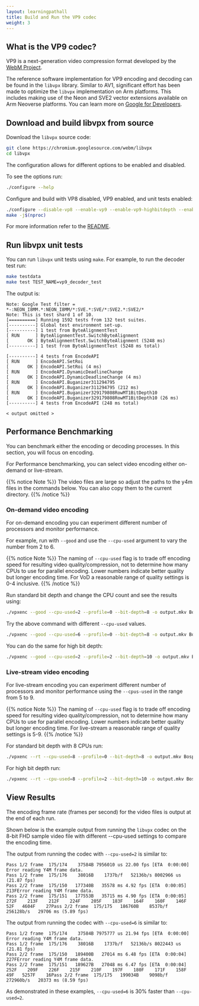 ```yaml
---
layout: learningpathall
title: Build and Run the VP9 codec
weight: 3
---
```


## What is the VP9 codec?

VP9 is a next-generation video compression format developed by the [WebM Project](https://www.webmproject.org/).

The reference software implementation for VP9 encoding and decoding can be found in the `libvpx` library. Similar to AV1, significant effort has been made to optimize the `libvpx` implementation on Arm platforms. This includes making use of the Neon and SVE2 vector extensions available on Arm Neoverse platforms. You can learn more on [Google for Developers](https://developers.google.com/media/vp9).

## Download and build libvpx from source

Download the `libvpx` source code:

```bash
git clone https://chromium.googlesource.com/webm/libvpx
cd libvpx
```

The configuration allows for different options to be enabled and disabled. 

To see the options run:

```bash
./configure --help
```

Configure and build with VP8 disabled, VP9 enabled, and unit tests enabled:

```bash
./configure --disable-vp8 --enable-vp9 --enable-vp9-highbitdepth --enable-unit-tests
make -j$(nproc)
```

For more information refer to the [README](https://github.com/webmproject/libvpx/blob/main/README).

## Run libvpx unit tests

You can run `libvpx` unit tests using `make`. For example, to run the decoder test run:

```bash
make testdata
make test TEST_NAME=vp9_decoder_test
```

The output is:

```output
Note: Google Test filter = *-:NEON_I8MM.*:NEON_I8MM/*:SVE.*:SVE/*:SVE2.*:SVE2/*
Note: This is test shard 1 of 10.
[==========] Running 1592 tests from 132 test suites.
[----------] Global test environment set-up.
[----------] 1 test from ByteAlignmentTest
[ RUN      ] ByteAlignmentTest.SwitchByteAlignment
[       OK ] ByteAlignmentTest.SwitchByteAlignment (5248 ms)
[----------] 1 test from ByteAlignmentTest (5248 ms total)

[----------] 4 tests from EncodeAPI
[ RUN      ] EncodeAPI.SetRoi
[       OK ] EncodeAPI.SetRoi (4 ms)
[ RUN      ] EncodeAPI.DynamicDeadlineChange
[       OK ] EncodeAPI.DynamicDeadlineChange (4 ms)
[ RUN      ] EncodeAPI.Buganizer311294795
[       OK ] EncodeAPI.Buganizer311294795 (212 ms)
[ RUN      ] EncodeAPI.Buganizer329179808RowMT1BitDepth10
[       OK ] EncodeAPI.Buganizer329179808RowMT1BitDepth10 (26 ms)
[----------] 4 tests from EncodeAPI (248 ms total)

< output omitted >
```

## Performance Benchmarking

You can benchmark either the encoding or decoding processes. In this section, you will focus on encoding. 

For Performance benchmarking, you can select video encoding either on-demand or live-stream.

{{% notice Note %}}
The video files are large so adjust the paths to the y4m files in the commands below. You can also copy them to the current directory.
{{% /notice %}}

### On-demand video encoding 

For on-demand encoding you can experiment different number of processors and monitor performance. 

For example, run with `--good` and use the `--cpu-used` argument to vary the number from 2 to 6.

{{% notice Note %}}
The naming of `--cpu-used` flag is to trade off encoding speed for resulting video quality/compression, not to determine how many CPUs to use for parallel encoding. Lower numbers indicate better quality but longer encoding time. For VoD a reasonable range of quality settings is 0-4 inclusive.
{{% /notice %}}

Run standard bit depth and change the CPU count and see the results using:

```bash
./vpxenc --good --cpu-used=2 --profile=0 --bit-depth=8 -o output.mkv Bosphorus_1920x1080_120fps_420_8bit_YUV.y4m 
```

Try the above command with different `--cpu-used` values.
```bash
./vpxenc --good --cpu-used=6 --profile=0 --bit-depth=8 -o output.mkv Bosphorus_1920x1080_120fps_420_8bit_YUV.y4m 
```

You can do the same for high bit depth:

```bash
./vpxenc --good --cpu-used=2 --profile=2 --bit-depth=10 -o output.mkv Bosphorus_3840x2160_120fps_420_10bit_YUV.y4m
```

### Live-stream video encoding

For live-stream encoding you can experiment different number of processors and monitor performance using the `--cpus-used` in the range from 5 to 9. 

{{% notice Note %}}
The naming of `--cpu-used` flag is to trade off encoding speed for resulting video quality/compression, not to determine how many CPUs to use for parallel encoding. Lower numbers indicate better quality but longer encoding time. For live-stream a reasonable range of quality settings is 5-9.
{{% /notice %}}


For standard bit depth with 8 CPUs run:

```bash
./vpxenc --rt --cpu-used=8 --profile=0 --bit-depth=8 -o output.mkv Bosphorus_1920x1080_120fps_420_8bit_YUV.y4m
```

For high bit depth run:

```bash
./vpxenc --rt --cpu-used=8 --profile=2 --bit-depth=10 -o output.mkv Bosphorus_3840x2160_120fps_420_10bit_YUV.y4m
```


## View Results

The encoding frame rate (frames per second) for the video files is output at the end of each run.

Shown below is the example output from running the `libvpx` codec on the 8-bit FHD sample video file with different --cpu-used settings to compare the encoding time.

The output from running the codec with `--cpu-used=2` is similar to:

```output
Pass 1/2 frame  175/174    37584B 7956010 us 22.00 fps [ETA  0:00:00] Error reading Y4M frame data.
Pass 1/2 frame  175/176    38016B    1737b/f   52136b/s 8002966 us (21.87 fps)
Pass 2/2 frame  175/150   177340B   35578 ms 4.92 fps [ETA  0:00:05]     213FError reading Y4M frame data.
Pass 2/2 frame  175/151   177553B   35715 ms 4.90 fps [ETA  0:00:05]     272F    213F    212F    224F    205F    183F    164F    160F    146F     52F   4604F    27Pass 2/2 frame  175/175   186760B    8537b/f  256128b/s   29706 ms (5.89 fps)
```

The output from running the codec with `--cpu-used=6` is similar to:
```output
Pass 1/2 frame  175/174    37584B 7975777 us 21.94 fps [ETA  0:00:00] Error reading Y4M frame data.
Pass 1/2 frame  175/176    38016B    1737b/f   52136b/s 8022443 us (21.81 fps)
Pass 2/2 frame  175/150   189400B   27014 ms 6.48 fps [ETA  0:00:04]     227FError reading Y4M frame data.
Pass 2/2 frame  175/151   189627B   27048 ms 6.47 fps [ETA  0:00:04]     252F    209F    226F    215F    210F    197F    180F    171F    158F     49F   5257F    16Pass 2/2 frame  175/175   199034B    9098b/f  272960b/s   20373 ms (8.59 fps)
```
As demonstrated in these examples, `--cpu-used=6` is 30% faster than `--cpu-used=2`.
